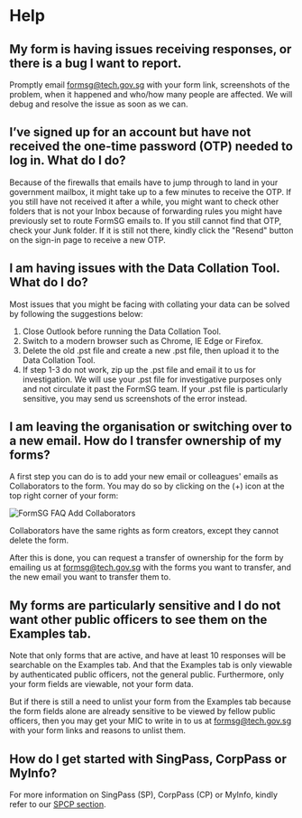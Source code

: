 # Help

## My form is having issues receiving responses, or there is a bug I want to report.

Promptly email formsg@tech.gov.sg with your form link, screenshots of the problem, when it happened and who/how many people are affected. We will debug and resolve the issue as soon as we can.

## I’ve signed up for an account but have not received the one-time password (OTP) needed to log in. What do I do?

Because of the firewalls that emails have to jump through to land in your government mailbox, it might take up to a few minutes to receive the OTP. If you still have not received it after a while, you might want to check other folders that is not your Inbox because of forwarding rules you might have previously set to route FormSG emails to. If you still cannot find that OTP, check your Junk folder. If it is still not there, kindly click the "Resend" button on the sign-in page to receive a new OTP. 

## I am having issues with the Data Collation Tool. What do I do?

Most issues that you might be facing with collating your data can be solved by following the suggestions below:

1. Close Outlook before running the Data Collation Tool.
2. Switch to a modern browser such as Chrome, IE Edge or Firefox.
3. Delete the old .pst file and create a new .pst file, then upload it to the Data Collation Tool.
4. If step 1-3 do not work, zip up the .pst file and email it to us for investigation. We will use your .pst file for investigative purposes only and not circulate it past the FormSG team. If your .pst file is particularly sensitive, you may send us screenshots of the error instead.

## I am leaving the organisation or switching over to a new email. How do I transfer ownership of my forms?

A first step you can do is to add your new email or colleagues' emails as Collaborators to the form. You may do so by clicking on the (+) icon at the top right corner of your form:

![FormSG FAQ Add Collaborators](https://s3-ap-southeast-1.amazonaws.com/misc.form.gov.sg/faq-add-collab.png "FormSG FAQ Add Collaborators")

Collaborators have the same rights as form creators, except they cannot delete the form. 

After this is done, you can request a transfer of ownership for the form by emailing us at formsg@tech.gov.sg with the forms you want to transfer, and the new email you want to transfer them to.

## My forms are particularly sensitive and I do not want other public officers to see them on the Examples tab.

Note that only forms that are active, and have at least 10 responses will be searchable on the Examples tab. And that the Examples tab is only viewable by authenticated public officers, not the general public. Furthermore, only your form fields are viewable, not your form data. 

But if there is still a need to unlist your form from the Examples tab because the form fields alone are already sensitive to be viewed by fellow public officers, then you may get your MIC to write in to us at formsg@tech.gov.sg with your form links and reasons to unlist them.

## How do I get started with SingPass, CorpPass or MyInfo?

For more information on SingPass (SP), CorpPass (CP) or MyInfo, kindly refer to our [SPCP section](/SPCP.html).

